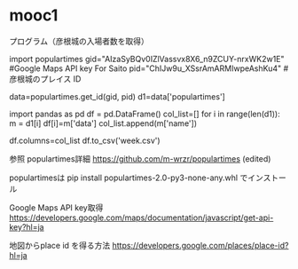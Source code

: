 # mooc1
プログラム（彦根城の入場者数を取得）

import populartimes
gid="AIzaSyBQv0IZlVassvx8X6_n9ZCUY-nrxWK2w1E" #Google Maps API key For Saito
pid="ChIJw9u_XSsrAmARMIwpeAshKu4" #彦根城のプレイス ID


data=populartimes.get_id(gid, pid)
d1=data['populartimes']

import pandas as pd
df = pd.DataFrame()
col_list=[]
for i in range(len(d1)):
   m = d1[i]
   df[i]=m['data']
   col_list.append(m['name'])

df.columns=col_list
df.to_csv('week.csv')


参照
populartimes詳細
https://github.com/m-wrzr/populartimes (edited)

populartimesは
pip install  populartimes-2.0-py3-none-any.whl
でインストール

Google Maps API key取得
https://developers.google.com/maps/documentation/javascript/get-api-key?hl=ja

地図からplace id を得る方法
https://developers.google.com/places/place-id?hl=ja
